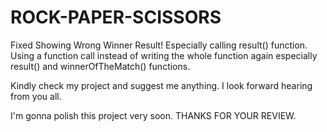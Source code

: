 # ROCK-PAPER-SCISSORS
Fixed Showing Wrong Winner Result! Especially calling result() function.
Using a function call instead of writing the whole function again especially result() and winnerOfTheMatch() functions.

Kindly check my project and suggest me anything.
I look forward hearing from you all.

I'm gonna polish this project very soon.
THANKS FOR YOUR REVIEW.